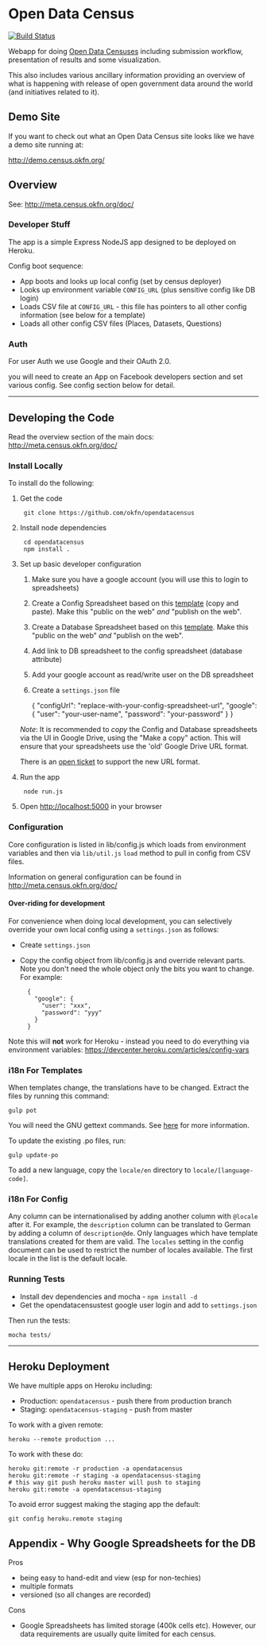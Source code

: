 # Open Data Census

[![Build Status](https://travis-ci.org/okfn/opendatacensus.png?branch=master)](https://travis-ci.org/okfn/opendatacensus)

Webapp for doing [Open Data Censuses][] including submission workflow,
presentation of results and some visualization.

[Open Data Censuses]: http://census.okfn.org/

This also includes various ancillary information providing an overview of what
is happening with release of open government data around the world (and
initiatives related to it).

## Demo Site

If you want to check out what an Open Data Census site looks like we have a
demo site running at:

<http://demo.census.okfn.org/>

## Overview

See: <http://meta.census.okfn.org/doc/>

### Developer Stuff

The app is a simple Express NodeJS app designed to be deployed on Heroku.

Config boot sequence:

* App boots and looks up local config (set by census deployer)
* Looks up environment variable `CONFIG_URL` (plus sensitive config like DB
  login)
* Loads CSV file at `CONFIG_URL` - this file has pointers to all other config
  information (see below for a template)
* Loads all other config CSV files (Places, Datasets, Questions)

### Auth

For user Auth we use Google and their OAuth 2.0.

you will need to create an App on Facebook developers section
and set various config. See config section below for detail.

------

## Developing the Code

Read the overview section of the main docs: <http://meta.census.okfn.org/doc/>

### Install Locally

To install do the following:

1. Get the code

        git clone https://github.com/okfn/opendatacensus

2. Install node dependencies

        cd opendatacensus
        npm install .

3. Set up basic developer configuration

   1. Make sure you have a google account (you will use this to login to spreadsheets)
   2. Create a Config Spreadsheet based on this [template](https://docs.google.com/a/okfn.org/spreadsheet/ccc?key=0AqR8dXc6Ji4JdG5FYWF5M0o1cHBvQkZLTUdOYWtlNmc) (copy and paste). Make this "public on the web" *and* "publish on the web".
   3. Create a Database Spreadsheet based on this [template](https://docs.google.com/a/okfn.org/spreadsheet/ccc?key=0AqR8dXc6Ji4JdFgwSjlabk0wY3NfT2owbktCME5MY2c). Make this "public on the web" *and* "publish on the web".
   4. Add link to DB spreadsheet to the config spreadsheet (database attribute)
   5. Add your google account as read/write user on the DB spreadsheet
   6. Create a `settings.json` file

        {
          "configUrl": "replace-with-your-config-spreadsheet-url",
          "google": {
            "user": "your-user-name",
            "password": "your-password"
          }
        }

   *Note*: It is recommended to *copy* the Config and Database spreadsheets via the UI in Google Drive, using the "Make a copy" action. This will ensure that your spreadsheets use the 'old' Google Drive URL format.

   There is an [open ticket](https://github.com/okfn/opendatacensus/issues/429) to support the new URL format.

4. Run the app

        node run.js

5. Open <http://localhost:5000> in your browser


### Configuration

Core configuration is listed in lib/config.js which loads from environment
variables and then via `lib/util.js` `load` method to pull in config from CSV
files.

Information on general configuration can be found in http://meta.census.okfn.org/doc/

#### Over-riding for development

For convenience when doing local development, you can selectively override your
own local config using a `settings.json` as follows:

* Create `settings.json`
* Copy the config object from lib/config.js and override relevant parts. Note
  you don't need the whole object only the bits you want to change. For example:

        {
          "google": {
            "user": "xxx",
            "password": "yyy"
          }
        }

Note this will **not** work for Heroku - instead you need to do everything via
environment variables: https://devcenter.heroku.com/articles/config-vars

### i18n For Templates

When templates change, the translations have to be changed. Extract the files by running this command:

    gulp pot

You will need the GNU gettext commands. See [here](https://github.com/mozilla/i18n-abide/blob/master/docs/GETTEXT.md) for more information.

To update the existing .po files, run:

    gulp update-po

To add a new language, copy the `locale/en` directory to `locale/[language-code]`.

### i18n For Config

Any column can be internationalised by adding another column with `@locale` after it. For example, the `description` column can be translated to German by adding a column of `description@de`. Only languages which have template translations created for them are valid. The `locales` setting in the config document can be used to restrict the number of locales available. The first locale in the list is the default locale.

### Running Tests

* Install dev dependencies and mocha - `npm install -d`
* Get the opendatacensustest google user login and add to `settings.json`

Then run the tests:

    mocha tests/

------

## Heroku Deployment

We have multiple apps on Heroku including:

* Production: `opendatacensus` - push there from production branch
* Staging: `opendatacensus-staging` - push from master

To work with a given remote:

    heroku --remote production ...

To work with these do:

    heroku git:remote -r production -a opendatacensus
    heroku git:remote -r staging -a opendatacensus-staging
    # this way git push heroku master will push to staging
    heroku git:remote -a opendatacensus-staging

To avoid error suggest making the staging app the default:

    git config heroku.remote staging

## Appendix - Why Google Spreadsheets for the DB

Pros

* being easy to hand-edit and view (esp for non-techies)
* multiple formats
* versioned (so all changes are recorded)

Cons

* Google Spreadsheets has limited storage (400k cells etc). However, our data
  requirements are usually quite limited for each census.

